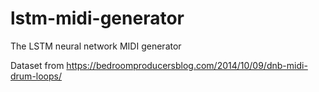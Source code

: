 # lstm-midi-generator
The LSTM neural network MIDI generator

Dataset from https://bedroomproducersblog.com/2014/10/09/dnb-midi-drum-loops/
